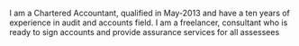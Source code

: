 I am a Chartered Accountant, qualified in May-2013 and have a ten years of experience in audit and accounts field. I am a freelancer, consultant who is ready to sign accounts and provide assurance services for all assessees
